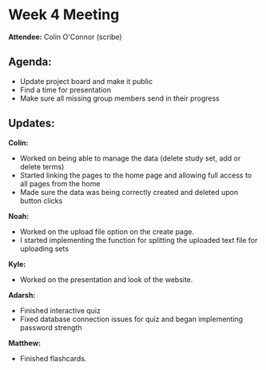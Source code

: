 # Week 4 Meeting

**Attendee:** Colin O'Connor (scribe)

## Agenda:

- Update project board and make it public 
- Find a time for presentation 
- Make sure all missing group members send in their progress

## Updates:

**Colin:**
- Worked on being able to manage the data (delete study set, add or delete terms)
- Started linking the pages to the home page and allowing full access to all pages from the home
- Made sure the data was being correctly created and deleted upon button clicks

**Noah:**
- Worked on the upload file option on the create page.
- I started implementing the function for splitting the uploaded text file for uploading sets

**Kyle:**
- Worked on the presentation and look of the website.

**Adarsh:**
- Finished interactive quiz
- Fixed database connection issues for quiz and began implementing password strength

**Matthew:**
- Finished flashcards.